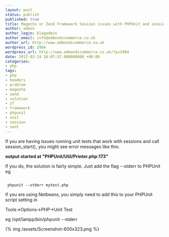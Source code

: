 ```yaml
---
layout: post
status: publish
published: true
title: Magento or Zend Framework Session issues with PHPUnit and session_start()
author: admin
author_login: blogadmin
author_email: info@edmondscommerce.co.uk
author_url: http://www.edmondscommerce.co.uk
wordpress_id: 2984
wordpress_url: http://www.edmondscommerce.co.uk/?p=2984
date: 2012-02-24 16:07:57.000000000 +00:00
categories:
- php
tags:
- php
- headers
- problem
- magento
- zend
- solution
- zf
- framework
- phpunit
- unit
- session
- sent
---
```

If you are having issues running unit tests that work with sessions and call session_start(), you might see error messages like this:

<strong>output started at "PHPUnit/Util/Printer.php:173"</strong>

If you do, the solution is fairly simple. Just add the flag --stderr to PHPUnit eg

```

 phpunit --stderr mytest.php

```

If you are using Netbeans, you simply need to add this to your PHPUnit script setting in 

Tools->Options->PHP->Unit Test

eg /opt/lampp/bin/phpunit --stderr

{% img  /assets/Screenshot-600x323.png %}
